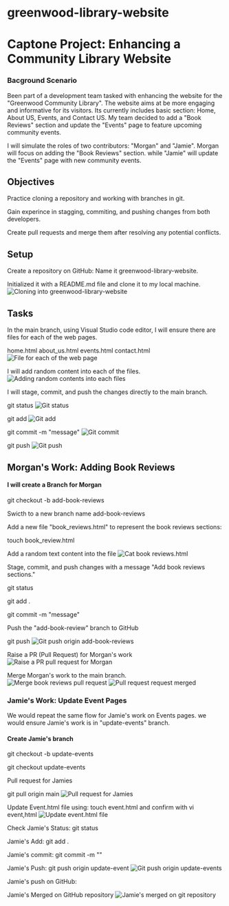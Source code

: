# greenwood-library-website

# Captone Project: Enhancing a Community Library Website

### Bacground Scenario

Been part of a development team tasked with enhancing the website for the "Greenwood Community Library". The website aims at be more engaging and informative for its visitors. Its currently includes basic section: Home, About US, Events, and Contact US. My team decided to add a "Book Reviews" section and update the "Events" page to feature upcoming community events.

I will simulate the roles of two contributors: "Morgan" and "Jamie". Morgan will focus on adding the "Book Reviews" section. while "Jamie" will update the "Events" page with new community events.

## Objectives

Practice cloning a repository and working with branches in git.

Gain experince in stagging, commiting, and pushing changes from both developers.

Create pull requests and merge them after resolving any potential conflicts.

## Setup

Create a repository on GitHub:
Name it greenwood-library-website.

Initialized it with a README.md file and clone it to my local machine.
![Cloning into greenwood-library-website](./img/Cloning%20into%20greenwoon-library-website.png)

## Tasks

In the main branch, using Visual Studio code editor, I will ensure there are files for each of the web pages.

home.html
about_us.html
events.html
contact.html
![File for each of the web page](./img/Files%20for%20each%20of%20the%20web%20page.png)

I will add random content into each of the files.
![Adding random contents into each files](./img/Adding%20random%20contents%20into%20each%20files.png)

I will stage, commit, and push the changes directly to the main branch.

git status
![Git status](./img/Git%20status.png)

git add
![Git add](./img/Git%20add.png)

git commit -m "message"
![Git commit](./img/Git%20Commit.png)

git push
![Git push](./img/Git%20push.png)

## Morgan's Work: Adding Book Reviews

#### I will create a Branch for Morgan

git checkout -b add-book-reviews

Swicth to a new branch name add-book-reviews

Add a new file "book_reviews.html" to represent the book reviews sections:

touch book_review.html

Add a random text content into the file
![Cat book reviews.html](./img/Cat%20book%20reviews.html.png)

Stage, commit, and push changes with a message "Add book reviews sections."

git status

git add .

git commit -m "message"

Push the "add-book-review" branch to GitHub

git push
![Git push origin add-book-reviews](./img/Git%20push%20origin%20add-book-review.png)

Raise a PR (Pull Request) for Morgan's work
![Raise a PR pull request for Morgan](./img/Raise%20a%20PR%20pull%20request%20for%20Morgan.png)

Merge Morgan's work to the main branch.
![Merge book reviews pull request](./img/Merge%20book%20reviews%20pull%20request.png)
![Pull request request merged](./img/Pull%20request%20merged.png)

### Jamie's Work: Update Event Pages

We would repeat the same flow for Jamie's work on Events pages. we would ensure Jamie's work is in "update-events" branch.

#### Create Jamie's branch

git checkout -b update-events

git checkout update-events

Pull request for Jamies

git pull origin main
![Pull request for Jamies](./img/Pull%20request%20for%20Jamies.png)

Update Event.html file using: touch event.html and confirm with vi event,html
![Update event.html file](./img/Update%20event.html.png)

Check Jamie's Status: git status

Jamie's Add: git add .

Jamie's commit: git commit -m ""

Jamie's Push: git push origin update-event
![Git push origin update-events](./img/git%20push%20origin%20update-events.png)

Jamie's push on GitHub:

Jamie's Merged on GitHub repository
![Jamie's merged on git repository](./img/Jamies%20merged%20on%20git%20repository.png)

